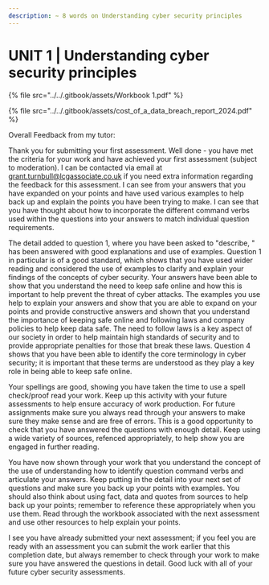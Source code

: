 ```yaml
---
description: ∼ 8 words on Understanding cyber security principles
---
```


# UNIT 1 | Understanding cyber security principles



{% file src="../../.gitbook/assets/Workbook 1.pdf" %}

{% file src="../../.gitbook/assets/cost_of_a_data_breach_report_2024.pdf" %}

Overall Feedback from my tutor:

Thank you for submitting your first assessment. Well done - you have met the criteria for your work and have achieved your first assessment (subject to moderation). I can be contacted via email at grant.turnbull@lcgassociate.co.uk if you need extra information regarding the feedback for this assessment. I can see from your answers that you have expanded on your points and have used various examples to help back up and explain the points you have been trying to make. I can see that you have thought about how to incorporate the different command verbs used within the questions into your answers to match individual question requirements.

The detail added to question 1, where you have been asked to "describe, " has been answered with good explanations and use of examples. Question 1 in particular is of a good standard, which shows that you have used wider reading and considered the use of examples to clarify and explain your findings of the concepts of cyber security. Your answers have been able to show that you understand the need to keep safe online and how this is important to help prevent the threat of cyber attacks. The examples you use help to explain your answers and show that you are able to expand on your points and provide constructive answers and shown that you understand the importance of keeping safe online and following laws and company policies to help keep data safe. The need to follow laws is a key aspect of our society in order to help maintain high standards of security and to provide appropriate penalties for those that break these laws. Question 4 shows that you have been able to identify the core terminology in cyber security; it is important that these terms are understood as they play a key role in being able to keep safe online.

Your spellings are good, showing you have taken the time to use a spell check/proof read your work. Keep up this activity with your future assessments to help ensure accuracy of work production. For future assignments make sure you always read through your answers to make sure they make sense and are free of errors. This is a good opportunity to check that you have answered the questions with enough detail. Keep using a wide variety of sources, refenced appropriately, to help show you are engaged in further reading.

You have now shown through your work that you understand the concept of the use of understanding how to identify question command verbs and articulate your answers. Keep putting in the detail into your next set of questions and make sure you back up your points with examples. You should also think about using fact, data and quotes from sources to help back up your points; remember to reference these appropriately when you use them. Read through the workbook associated with the next assessment and use other resources to help explain your points.

I see you have already submitted your next assessment; if you feel you are ready with an assessment you can submit the work earlier that this completion date, but always remember to check through your work to make sure you have answered the questions in detail. Good luck with all of your future cyber security assessments.
